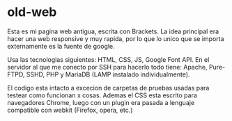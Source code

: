 # old-web
Esta es mi pagina web antigua, escrita con Brackets. La idea principal era hacer una web responsive y muy rapida, por lo que lo unico que se importa externamente es la fuente de google.

Usa las tecnologias siguientes: HTML, CSS, JS, Google Font API.
En el servidor al que me conecto por SSH para hacerlo todo tiene: Apache, Pure-FTPD, SSHD, PHP y MariaDB (LAMP instalado individualmente).

El codigo esta intacto a excecion de carpetas de pruebas usadas para testear como funcionan x cosas. 
Ademas el CSS esta escrito para navegadores Chrome, luego con un plugin era pasada a lenguaje compatible con webkit (Firefox, opera, etc.)
